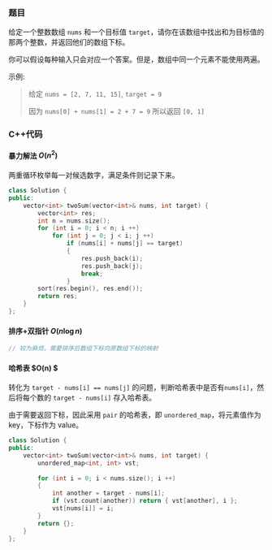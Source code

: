 ### 题目

给定一个整数数组 `nums` 和一个目标值 `target`，请你在该数组中找出和为目标值的那两个整数，并返回他们的数组下标。

你可以假设每种输入只会对应一个答案。但是，数组中同一个元素不能使用两遍。

示例:

> 给定 `nums = [2, 7, 11, 15]`, `target = 9`
>
> 因为 `nums[0] + nums[1] = 2 + 7 = 9`
> 所以返回 `[0, 1]`




### C++代码

#### 暴力解法 $O(n^2)$

两重循环枚举每一对候选数字，满足条件则记录下来。

```c++
class Solution {
public:
    vector<int> twoSum(vector<int>& nums, int target) {
        vector<int> res;
        int n = nums.size();
        for (int i = 0; i < n; i ++)
            for (int j = 0; j < i; j ++)
                if (nums[i] + nums[j] == target)
                {    
                    res.push_back(i);
                    res.push_back(j);
                    break;
                }
        sort(res.begin(), res.end());
        return res;
    }
};
```



#### 排序+双指针 $O(n \log n)$

```c++
// 较为麻烦，需要排序后数组下标向原数组下标的映射
```



#### 哈希表 $O(n) $

转化为 `target - nums[i] == nums[j]` 的问题，判断哈希表中是否有`nums[i]`，然后将每个数的 `target - nums[i]` 存入哈希表。

由于需要返回下标，因此采用 `pair` 的哈希表，即 `unordered_map`，将元素值作为 key，下标作为 value。

```c++
class Solution {
public:
    vector<int> twoSum(vector<int>& nums, int target) {
		unordered_map<int, int> vst;
        
        for (int i = 0; i < nums.size(); i ++)
        {
            int another = target - nums[i];
            if (vst.count(another)) return { vst[another], i };
            vst[nums[i]] = i;
        }
        return {};
    }
};
```





